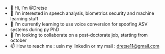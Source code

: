 - 👋 Hi, I’m @Dretse
- 👀 I’m interested in speech analysis, biometrics security and machine learning stuff
- 🌱 I’m currently learning to use voice conversion for spoofing ASV systems during py PhD
- 💞️ I’m looking to collaborate on a post-doctorate job, starting from october
- 📫 How to reach me : usin my linkedin or my mail : dretse11@gmail.com
